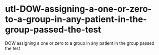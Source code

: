# utl-DOW-assigning-a-one-or-zero-to-a-group-in-any-patient-in-the-group-passed-the-test
DOW assigning a one or zero to a group in any patient in the group passed the test
